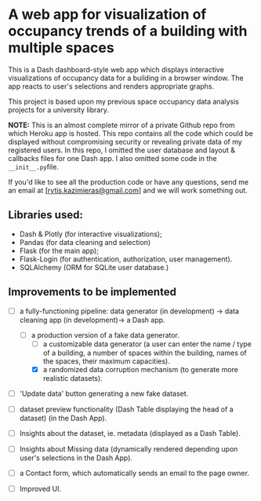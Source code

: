# A web app for visualization of occupancy trends of a building with multiple spaces

This is a Dash dashboard-style web app which displays interactive visualizations of occupancy data for a building in a browser window. The app reacts to user's selections and renders appropriate graphs.

This project is based upon my previous space occupancy data analysis projects for a university library.

**NOTE:** This is an almost complete mirror of a private Github repo from which Heroku app is hosted. This repo contains all the code which could be displayed without compromising security or revealing private data of my registered users. In this repo, I omitted the user database and layout & callbacks files for one Dash app. I also omitted some code in the `__init__.py`file.

If you'd like to see all the production code or have any questions, send me an email at [rytis.kazimieras@gmail.com] and we will work something out.

## Libraries used:
- Dash & Plotly (for interactive visualizations);
- Pandas (for data cleaning and selection)
- Flask (for the main app);
- Flask-Login (for authentication, authorization, user management).
- SQLAlchemy (ORM for SQLite user database.)

## Improvements to be implemented
- [ ] a fully-functioning pipeline: data generator (in development) -> data cleaning app (in development)-> a Dash app.
  - [ ] a production version of a fake data generator.
    - [ ] a customizable data generator (a user can enter the name / type of a building, a number of spaces within the building, names of the spaces, their maximum capacities).
    - [X] a randomized data corruption mechanism (to generate more realistic datasets).

- [ ] 'Update data' button generating a new fake dataset.

- [ ] dataset preview functionality (Dash Table displaying the head of a dataset) (in the Dash App).
- [ ] Insights about the dataset, ie. metadata (displayed as a Dash Table).
- [ ] Insights about Missing data (dynamically rendered depending upon user's selections in the Dash App).

- [ ] a Contact form, which automatically sends an email to the page owner.

- [ ] Improved UI.
